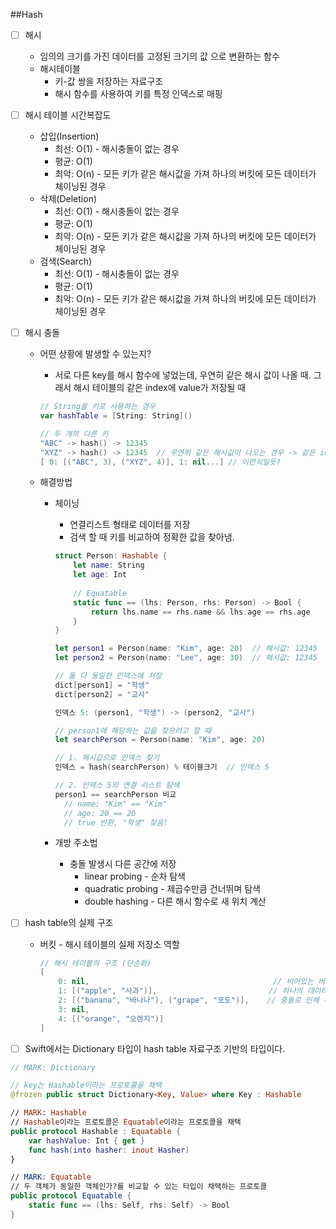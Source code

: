 ##Hash
- [ ]  해시
    - 임의의 크기를 가진 데이터를 고정된 크기의 값 으로 변환하는 함수
    - 해시테이블
        - 키-값 쌍을 저장하는 자료구조
        - 해시 함수를 사용하여 키를 특정 인덱스로 매핑
- [ ]  해시 테이블 시간복잡도
    - 삽입(Insertion)
        - 최선: O(1) - 해시충돌이 없는 경우
        - 평균: O(1)
        - 최악: O(n) - 모든 키가 같은 해시값을 가져 하나의 버킷에 모든 데이터가 체이닝된 경우
    - 삭제(Deletion)
        - 최선: O(1) - 해시충돌이 없는 경우
        - 평균: O(1)
        - 최악: O(n) - 모든 키가 같은 해시값을 가져 하나의 버킷에 모든 데이터가 체이닝된 경우
    - 검색(Search)
        - 최선: O(1) - 해시충돌이 없는 경우
        - 평균: O(1)
        - 최악: O(n) - 모든 키가 같은 해시값을 가져 하나의 버킷에 모든 데이터가 체이닝된 경우
- [ ]  해시 충돌
    - 어떤 상황에 발생할 수 있는지?
        - 서로 다른 key를 해시 함수에 넣었는데, 우연히 같은 해시 값이 나올 때. 그래서 해시 테이블의 같은 index에 value가 저장될 때
        
        ```swift
        // String을 키로 사용하는 경우
        var hashTable = [String: String]()
        
        // 두 개의 다른 키
        "ABC" -> hash() -> 12345
        "XYZ" -> hash() -> 12345  // 우연히 같은 해시값이 나오는 경우 -> 같은 index에 저장
        [ 0: [("ABC", 3), ("XYZ", 4)], 1: nil...] // 이런식일듯?
        ```
        
    
    - 해결방법
        - 체이닝
            - 연결리스트 형태로 데이터를 저장
            - 검색 할 때 키를 비교하여 정확한 값을 찾아냄.
            
            ```swift
            struct Person: Hashable {
                let name: String
                let age: Int
                
                // Equatable
                static func == (lhs: Person, rhs: Person) -> Bool {
                    return lhs.name == rhs.name && lhs.age == rhs.age
                }
            }
            
            let person1 = Person(name: "Kim", age: 20)  // 해시값: 12345
            let person2 = Person(name: "Lee", age: 30)  // 해시값: 12345
            
            // 둘 다 동일한 인덱스에 저장
            dict[person1] = "학생"
            dict[person2] = "교사"
            
            인덱스 5: (person1, "학생") -> (person2, "교사")
            
            // person1에 해당하는 값을 찾으려고 할 때
            let searchPerson = Person(name: "Kim", age: 20)
            
            // 1. 해시값으로 인덱스 찾기
            인덱스 = hash(searchPerson) % 테이블크기  // 인덱스 5
            
            // 2. 인덱스 5의 연결 리스트 탐색
            person1 == searchPerson 비교
              // name: "Kim" == "Kim"
              // age: 20 == 20
              // true 반환, "학생" 찾음!
            ```
            
        
        - 개방 주소법
            - 충돌 발생시 다른 공간에 저장
                - linear probing - 순차 탐색
                - quadratic probing - 제곱수만큼 건너뛰며 탐색
                - double hashing - 다른 해시 함수로 새 위치 계산
- [ ]  hash table의 실제 구조
    - 버킷 - 해시 테이블의 실제 저장소 역할
        
        ```swift
        // 해시 테이블의 구조 (단순화)
        [
            0: nil,                                         // 비어있는 버킷
            1: [("apple", "사과")],                         // 하나의 데이터가 있는 버킷
            2: [("banana", "바나나"), ("grape", "포도")],    // 충돌로 인해 두 개의 데이터가 있는 버킷
            3: nil,
            4: [("orange", "오렌지")]
        ]
        ```
        

- [ ]  Swift에서는 Dictionary 타입이 hash table 자료구조 기반의 타입이다.

```swift
// MARK: Dictionary

// key는 Hashable이라는 프로토콜을 채택 
@frozen public struct Dictionary<Key, Value> where Key : Hashable

// MARK: Hashable
// Hashable이라는 프로토콜은 Equatable이라는 프로토콜을 채택
public protocol Hashable : Equatable {
    var hashValue: Int { get }
    func hash(into hasher: inout Hasher)
}

// MARK: Equatable
// 두 객체가 동일한 객체인가?를 비교할 수 있는 타입이 채택하는 프로토콜
public protocol Equatable {
    static func == (lhs: Self, rhs: Self) -> Bool
}

```
